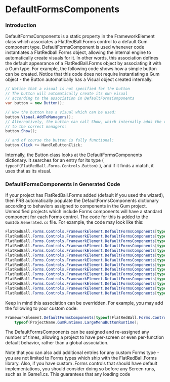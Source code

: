 # DefaultFormsComponents

### Introduction

DefaultFormsComponents is a static property in the FrameworkElement class which associates a FlatRedBall.Forms control to a default Gum component type. DefaultFormsComponent is used whenever code instantiates a FlatRedball.Forms object, allowing the internal engine to automatically create visuals for it. In other words, this association defines the default appearance of a FlatRedBall.Forms object by associating it with a Gum type. For example, the following code shows how a simple button can be created. Notice that this code does not require instantiating a Gum object - the Button automatically has a Visual object created internally.

```csharp
// Notice that a visual is not specified for the button
// The button will automatically create its own visual
// according to the association in DefaultFormsComponents
var button = new Button();

// Now the button has a visual which can be used:
button.Visual.AddToManagers();
// Alternatively, the button can call Show, which internally adds the visuals
// to the correct managers:
button.Show();

// and of course the button is fully functional:
button.Click += HandleButtonClick;
```

Internally, the Button class looks at the DefaultFormsComponents dictionary. It searches for an entry for its type ( `typeof(FlatRedBall.Forms.Controls.Button)` ), and if it finds a match, it uses that as its visual.

### DefaultFormsComponents in Generated Code

If your project has FlatRedBall.Forms added (default if you used the wizard), then FRB automatically populate the DefaultFormsComponents dictionary according to behaviors assigned to components in the Gum project. Unmodified projects which include Forms components will have a standard component for each Forms control. The code for this is added to the `GumIdb.Generated.cs` file. For example, the code may look like this:

```csharp
FlatRedBall.Forms.Controls.FrameworkElement.DefaultFormsComponents[typeof(FlatRedBall.Forms.Controls.Button)] = typeof(ProjectName.GumRuntimes.DefaultForms.ButtonRuntime);
FlatRedBall.Forms.Controls.FrameworkElement.DefaultFormsComponents[typeof(FlatRedBall.Forms.Controls.CheckBox)] = typeof(ProjectName.GumRuntimes.DefaultForms.CheckBoxRuntime);
FlatRedBall.Forms.Controls.FrameworkElement.DefaultFormsComponents[typeof(FlatRedBall.Forms.Controls.ComboBox)] = typeof(ProjectName.GumRuntimes.DefaultForms.ComboBoxRuntime);
FlatRedBall.Forms.Controls.FrameworkElement.DefaultFormsComponents[typeof(FlatRedBall.Forms.Controls.ListBox)] = typeof(ProjectName.GumRuntimes.DefaultForms.ListBoxRuntime);
FlatRedBall.Forms.Controls.FrameworkElement.DefaultFormsComponents[typeof(FlatRedBall.Forms.Controls.ListBoxItem)] = typeof(ProjectName.GumRuntimes.DefaultForms.ListBoxItemRuntime);
FlatRedBall.Forms.Controls.FrameworkElement.DefaultFormsComponents[typeof(FlatRedBall.Forms.Controls.RadioButton)] = typeof(ProjectName.GumRuntimes.DefaultForms.RadioButtonRuntime);
FlatRedBall.Forms.Controls.FrameworkElement.DefaultFormsComponents[typeof(FlatRedBall.Forms.Controls.ScrollBar)] = typeof(ProjectName.GumRuntimes.DefaultForms.ScrollBarRuntime);
FlatRedBall.Forms.Controls.FrameworkElement.DefaultFormsComponents[typeof(FlatRedBall.Forms.Controls.ScrollViewer)] = typeof(ProjectName.GumRuntimes.DefaultForms.ScrollViewerRuntime);
FlatRedBall.Forms.Controls.FrameworkElement.DefaultFormsComponents[typeof(FlatRedBall.Forms.Controls.Slider)] = typeof(ProjectName.GumRuntimes.DefaultForms.SliderRuntime);
FlatRedBall.Forms.Controls.FrameworkElement.DefaultFormsComponents[typeof(FlatRedBall.Forms.Controls.TextBox)] = typeof(ProjectName.GumRuntimes.DefaultForms.TextBoxRuntime);
FlatRedBall.Forms.Controls.FrameworkElement.DefaultFormsComponents[typeof(FlatRedBall.Forms.Controls.ToggleButton)] = typeof(ProjectName.GumRuntimes.DefaultForms.ToggleButtonRuntime);
FlatRedBall.Forms.Controls.FrameworkElement.DefaultFormsComponents[typeof(FlatRedBall.Forms.Controls.TreeView)] = typeof(ProjectName.GumRuntimes.DefaultForms.TreeViewRuntime);
FlatRedBall.Forms.Controls.FrameworkElement.DefaultFormsComponents[typeof(FlatRedBall.Forms.Controls.TreeViewItem)] = typeof(ProjectName.GumRuntimes.DefaultForms.TreeViewItemRuntime);
FlatRedBall.Forms.Controls.FrameworkElement.DefaultFormsComponents[typeof(FlatRedBall.Forms.Controls.UserControl)] = typeof(ProjectName.GumRuntimes.DefaultForms.UserControlRuntime);
```

Keep in mind this association can be overridden. For example, you may add the following to your custom code:

```csharp
FrameworkElement.DefaultFormsComponents[typeof(FlatRedBall.Forms.Controls.Button)] = 
    typeof(ProjectName.GumRuntimes.LargeMenuButtonRuntime);
```

The DefaultFormsComponents can be assigned and re-assigned any number of times, allowing a project to have per-screen or even per-function default behavior, rather than a global association.

Note that you can also add additional entries for any custom Forms type - you are not limited to Forms types which ship with the FlatRedBall.Forms library. Also, if you have custom .Forms controls that should have default implementations, you should consider doing so before any Screen runs, such as in Game1.cs. This guarantees that any loading code&#x20;
